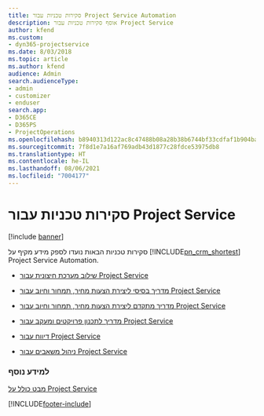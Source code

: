 ```yaml
---
title: סקירות טכניות עבור Project Service Automation
description: אוסף סקירות טכניות עבור Project Service
author: kfend
ms.custom:
- dyn365-projectservice
ms.date: 8/03/2018
ms.topic: article
ms.author: kfend
audience: Admin
search.audienceType:
- admin
- customizer
- enduser
search.app:
- D365CE
- D365PS
- ProjectOperations
ms.openlocfilehash: b8940313d122ac8c47488b08a28b38b6744bf33cdfaf1b904ba184bd9956c369
ms.sourcegitcommit: 7f8d1e7a16af769adb43d1877c28fdce53975db8
ms.translationtype: HT
ms.contentlocale: he-IL
ms.lasthandoff: 08/06/2021
ms.locfileid: "7004177"
---
```

# <a name="white-papers-for-project-service"></a>סקירות טכניות עבור Project Service

[!include [banner](../includes/psa-now-project-operations.md)]

סקירות טכניות הבאות נועדו לספק מידע מקיף על [!INCLUDE[pn_crm_shortest](../includes/pn-crm-shortest.md)] Project Service Automation.

-   [שילוב מערכת חיצונית עבור Project Service](https://go.microsoft.com/fwlink/?LinkId=825445)

-   [מדריך בסיסי ליצירת הצעות מחיר, תמחור וחיוב עבור Project Service](https://go.microsoft.com/fwlink/?LinkId=825241)

-   [מדריך מתקדם ליצירת הצעות מחיר, תמחור וחיוב עבור Project Service](https://go.microsoft.com/fwlink/?LinkId=825242)

-   [מדריך לתכנון פרויקטים ומעקב עבור Project Service](https://go.microsoft.com/fwlink/?LinkId=825243)

-   [דיווח עבור Project Service](https://go.microsoft.com/fwlink/?LinkId=825446)

-   [ניהול משאבים עבור Project Service](https://go.microsoft.com/fwlink/?LinkId=825244)

### <a name="see-also"></a>למידע נוסף
 [מבט כולל על Project Service](../psa/overview.md)


[!INCLUDE[footer-include](../includes/footer-banner.md)]